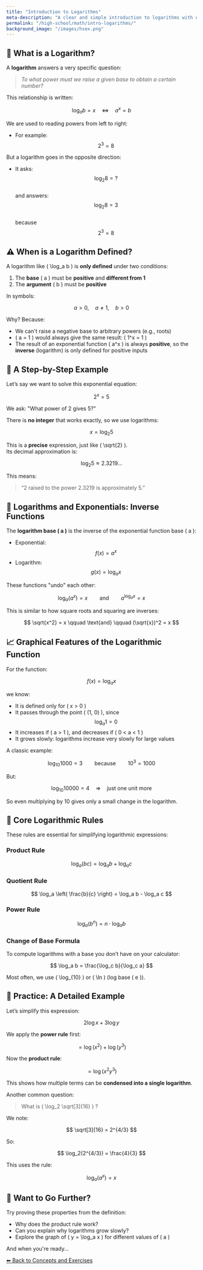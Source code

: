 ```yaml
---
title: "Introduction to Logarithms"
meta-description: "A clear and simple introduction to logarithms with definitions, reasoning, and detailed examples for high school students."
permalink: "/high-school/math/intro-logarithms/"
background_image: "/images/hsex.png"
---
```


<div class="content-box">

## 📘 What is a Logarithm?

A **logarithm** answers a very specific question:

> *To what power must we raise a given base to obtain a certain number?*

This relationship is written:

$$
\log_a b = x \quad \Longleftrightarrow \quad a^x = b
$$

We are used to reading powers from left to right:
- For example:  
  $$ 2^3 = 8 $$

But a logarithm goes in the opposite direction:
- It asks:  
  $$ \log_2 8 = ? $$  
  and answers:  
  $$ \log_2 8 = 3 $$  
  because $$ 2^3 = 8 $$

</div>

<div class="content-box">

## ⚠️ When is a Logarithm Defined?

A logarithm like \( \log_a b \) is **only defined** under two conditions:

1. The **base** \( a \) must be **positive** and **different from 1**
2. The **argument** \( b \) must be **positive**

In symbols:

$$
a > 0,\quad a \neq 1,\quad b > 0
$$

Why? Because:
- We can't raise a negative base to arbitrary powers (e.g., roots)
- \( a = 1 \) would always give the same result: \( 1^x = 1 \)
- The result of an exponential function \( a^x \) is always **positive**, so the **inverse** (logarithm) is only defined for positive inputs

</div>

<div class="content-box">

## 🧠 A Step-by-Step Example

Let’s say we want to solve this exponential equation:

$$
2^x = 5
$$

We ask: "What power of 2 gives 5?"

There is **no integer** that works exactly, so we use logarithms:

$$
x = \log_2 5
$$

This is a **precise** expression, just like \( \sqrt{2} \).  
Its decimal approximation is:

$$
\log_2 5 \approx 2.3219...
$$

This means:
> “2 raised to the power 2.3219 is approximately 5.”

</div>

<div class="content-box">

## 🔁 Logarithms and Exponentials: Inverse Functions

The **logarithm base \( a \)** is the inverse of the exponential function base \( a \):

- Exponential:  
  $$ f(x) = a^x $$
- Logarithm:  
  $$ g(x) = \log_a x $$

These functions "undo" each other:

$$
\log_a (a^x) = x \qquad \text{and} \qquad a^{\log_a x} = x
$$

This is similar to how square roots and squaring are inverses:

$$
\sqrt{x^2} = x \qquad \text{and} \qquad (\sqrt{x})^2 = x
$$

</div>

<div class="content-box">

## 📈 Graphical Features of the Logarithmic Function

For the function:

$$
f(x) = \log_a x
$$

we know:

- It is defined only for \( x > 0 \)
- It passes through the point \( (1, 0) \), since  
  $$ \log_a 1 = 0 $$
- It increases if \( a > 1 \), and decreases if \( 0 < a < 1 \)
- It grows slowly: logarithms increase very slowly for large values

A classic example:

$$
\log_{10} 1000 = 3 \qquad \text{because} \qquad 10^3 = 1000
$$

But:

$$
\log_{10} 10000 = 4 \quad \Rightarrow \quad \text{just one unit more}
$$

So even multiplying by 10 gives only a small change in the logarithm.

</div>

<div class="content-box">

## 🔧 Core Logarithmic Rules

These rules are essential for simplifying logarithmic expressions:

### Product Rule

$$
\log_a (bc) = \log_a b + \log_a c
$$

### Quotient Rule

$$
\log_a \left( \frac{b}{c} \right) = \log_a b - \log_a c
$$

### Power Rule

$$
\log_a (b^n) = n \cdot \log_a b
$$

### Change of Base Formula

To compute logarithms with a base you don’t have on your calculator:

$$
\log_a b = \frac{\log_c b}{\log_c a}
$$

Most often, we use \( \log_{10} \) or \( \ln \) (log base \( e \)).

</div>

<div class="content-box">

## 📝 Practice: A Detailed Example

Let’s simplify this expression:

$$
2 \log x + 3 \log y
$$

We apply the **power rule** first:

$$
= \log(x^2) + \log(y^3)
$$

Now the **product rule**:

$$
= \log(x^2 y^3)
$$

This shows how multiple terms can be **condensed into a single logarithm**.

Another common question:

> What is \( \log_2 \sqrt[3]{16} \) ?

We note:

$$
\sqrt[3]{16} = 2^{4/3}
$$

So:

$$
\log_2(2^{4/3}) = \frac{4}{3}
$$

This uses the rule:

$$
\log_a (a^x) = x
$$

</div>

<div class="content-box">

## 🔎 Want to Go Further?

Try proving these properties from the definition:

- Why does the product rule work?
- Can you explain why logarithms grow slowly?
- Explore the graph of \( y = \log_a x \) for different values of \( a \)

And when you're ready...

<p><a href="/high-school/concepts-and-exercises/">⬅ Back to Concepts and Exercises</a></p>

</div>
